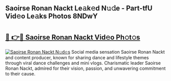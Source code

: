 ## Saoirse Ronan Nackt Le𝚊k𝚎d N𝚞𝚍e - Part-tfU Vid𝚎o Le𝚊ks Photos 8NDwY

# <h2><a href="http://fbap9mh.evod.top/?m=Saoirse+Ronan+Nackt">🔗 👉🔴 Saoirse Ronan Nackt Vid𝚎o Ph𝚘t𝚘s</a></h2>

[![Saoirse Ronan Nackt N𝚞d𝚎s](https://i.imgur.com/8V9OHl7.gif)](http://fbap9mh.evod.top/?m=Saoirse+Ronan+Nackt)
Social media sensation Saoirse Ronan Nackt and content producer, known for sharing dance and lifestyle themes through viral dance challenges and mini vlogs. Charismatic leader Saoirse Ronan Nackt, admired for their vision, passion, and unwavering commitment to their cause. 
